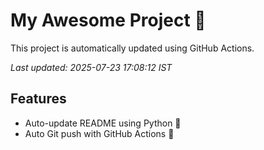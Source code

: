 # My Awesome Project 🚀

This project is automatically updated using GitHub Actions.

_Last updated: 2025-07-23 17:08:12 IST_

## Features
- Auto-update README using Python 🐍
- Auto Git push with GitHub Actions 🤖
